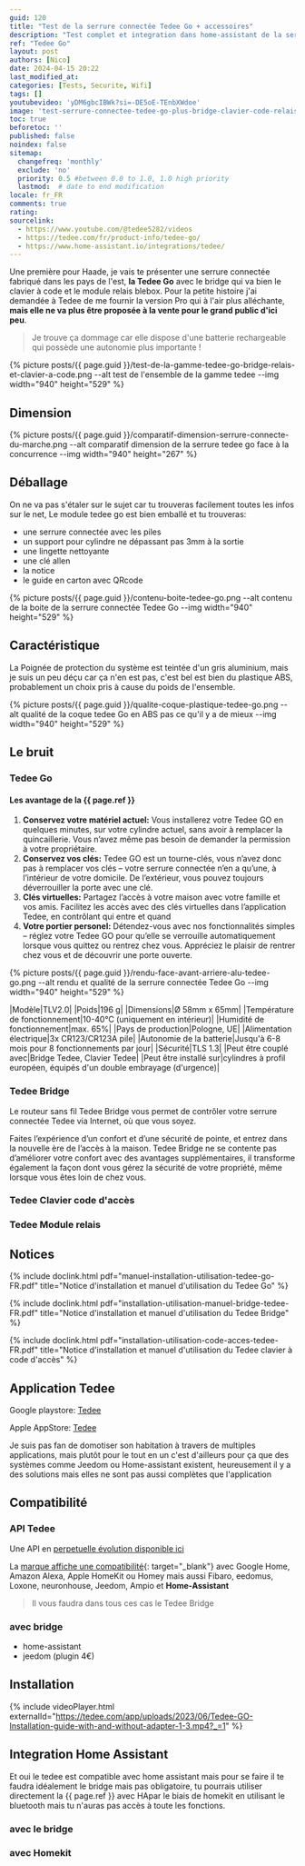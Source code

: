 ```yaml
---
guid: 120
title: "Test de la serrure connectée Tedee Go + accessoires"
description: "Test complet et integration dans home-assistant de la serrure Tedee Go avec le bridge wifi le clavier à code et le module relais Blebox"
ref: "Tedee Go"
layout: post
authors: [Nico]
date: 2024-04-15 20:22
last_modified_at: 
categories: [Tests, Securite, Wifi]
tags: []
youtubevideo: 'yDM6gbcIBWk?si=-DE5oE-TEnbXWdoe'
image: 'test-serrure-connectee-tedee-go-plus-bridge-clavier-code-relais-blebox.png'
toc: true
beforetoc: ''
published: false
noindex: false
sitemap:
  changefreq: 'monthly'
  exclude: 'no'
  priority: 0.5 #between 0.0 to 1.0, 1.0 high priority
  lastmod:  # date to end modification
locale: fr_FR
comments: true
rating:  
sourcelink:
  - https://www.youtube.com/@tedee5282/videos
  - https://tedee.com/fr/product-info/tedee-go/
  - https://www.home-assistant.io/integrations/tedee/
---
```


Une première pour Haade, je vais te présenter une serrure connectée fabriqué dans les pays de l'est, **la Tedee Go** avec le bridge qui va bien le clavier à code et le module relais blebox. Pour la petite histoire j'ai demandée à Tedee de me fournir la version Pro qui à l'air plus alléchante, **mais elle ne va plus être proposée à la vente pour le grand public d'ici peu**. 

> Je trouve ça dommage car elle dispose d'une batterie rechargeable qui possède une autonomie plus importante !

{% picture posts/{{ page.guid }}/test-de-la-gamme-tedee-go-bridge-relais-et-clavier-a-code.png --alt test de l'ensemble de la gamme tedee --img width="940" height="529" %}

## Dimension

{% picture posts/{{ page.guid }}/comparatif-dimension-serrure-connecte-du-marche.png --alt comparatif dimension de la serrure tedee go face à la concurrence --img width="940" height="267" %}


## Déballage

On ne va pas s'étaler sur le sujet car tu trouveras facilement toutes les infos sur le net, Le module tedee go est bien emballé et tu trouveras:
- une serrure connectée avec les piles
- un support pour cylindre ne dépassant pas 3mm à la sortie
- une lingette nettoyante
- une clé allen
- la notice
- le guide en carton avec QRcode

{% picture posts/{{ page.guid }}/contenu-boite-tedee-go.png --alt contenu de la boite de la serrure connectée Tedee Go --img width="940" height="529" %}

## Caractéristique

La Poignée de protection du système est teintée d'un gris aluminium, mais je suis un peu déçu car ça n'en est pas, c'est bel est bien du plastique ABS, probablement un choix pris à cause du poids de l'ensemble.

{% picture posts/{{ page.guid }}/qualite-coque-plastique-tedee-go.png --alt qualité de la coque tedee Go en ABS pas ce qu'il y a de mieux --img width="940" height="529" %}

## Le bruit

### Tedee Go

#### Les avantage de la {{ page.ref }}

1. **Conservez votre matériel actuel:** Vous installerez votre Tedee GO en quelques minutes, sur votre cylindre actuel, sans avoir à remplacer la quincaillerie. Vous n’avez même pas besoin de demander la permission à votre propriétaire.
2. **Conservez vos clés:** Tedee GO est un tourne-clés, vous n’avez donc pas à remplacer vos clés – votre serrure connectée n’en a qu’une, à l’intérieur de votre domicile. De l’extérieur, vous pouvez toujours déverrouiller la porte avec une clé.
3. **Clés virtuelles:** Partagez l’accès à votre maison avec votre famille et vos amis. Facilitez les accès avec des clés virtuelles dans l’application Tedee, en contrôlant qui entre et quand
4. **Votre portier personel:** Détendez-vous avec nos fonctionnalités simples – réglez votre Tedee GO pour qu’elle se verrouille automatiquement lorsque vous quittez ou rentrez chez vous. Appréciez le plaisir de rentrer chez vous et de découvrir une porte ouverte.

{% picture posts/{{ page.guid }}/rendu-face-avant-arriere-alu-tedee-go.png --alt rendu et qualité de la serrure connectée Tedee Go --img width="940" height="529" %}

|Modèle|TLV2.0|
|Poids|196 g|
|Dimensions|Ø 58mm x 65mm|
|Température de fonctionnement|10-40°C (uniquement en intérieur)|
|Humidité de fonctionnement|max. 65%|
|Pays de production|Pologne, UE|
|Alimentation électrique|3x CR123/CR123A pile|
|Autonomie de la batterie|Jusqu'à 6-8 mois pour 8 fonctionnements par jour|
|Sécurité|TLS 1.3|
|Peut être couplé avec|Bridge Tedee, Clavier Tedee|
|Peut être installé sur|cylindres à profil européen, équipés d'un double embrayage (d'urgence)|

### Tedee Bridge

Le routeur sans fil Tedee Bridge vous permet de contrôler votre serrure connectée Tedee via Internet, où que vous soyez.

Faites l’expérience d’un confort et d’une sécurité de pointe, et entrez dans la nouvelle ère de l’accès à la maison. Tedee Bridge ne se contente pas d’améliorer votre confort avec des avantages supplémentaires, il transforme également la façon dont vous gérez la sécurité de votre propriété, même lorsque vous êtes loin de chez vous.

### Tedee Clavier code d'accès
### Tedee Module relais

## Notices

{% include doclink.html pdf="manuel-installation-utilisation-tedee-go-FR.pdf" title="Notice d'installation et manuel d'utilisation du Tedee Go" %}

{% include doclink.html pdf="installation-utilisation-manuel-bridge-tedee-FR.pdf" title="Notice d'installation et manuel d'utilisation du Tedee Bridge" %}

{% include doclink.html pdf="installation-utilisation-code-acces-tedee-FR.pdf" title="Notice d'installation et manuel d'utilisation du Tedee clavier à code d'accès" %}


## Application Tedee

Google playstore: [Tedee](https://play.google.com/store/apps/details?id=tedee.mobile&hl=fr&gl=US)

Apple AppStore: [Tedee](https://apps.apple.com/fr/app/tedee/id1481874162)

Je suis pas fan de domotiser son habitation à travers de multiples applications, mais plutôt pour le tout en un c'est d'ailleurs pour ça que des systèmes comme Jeedom ou Home-assistant existent, heureusement il y a des solutions mais elles ne sont pas aussi complètes que l'application

## Compatibilité

### API Tedee

Une API en [perpetuelle évolution disponible ici](https://api.tedee.com/swagger/index.html#/)

La [marque affiche une compatibilité](https://tedee.com/fr/integrations-domotique/?utm_term=&utm_source=adwords&utm_campaign=Reklamy+produktowe+(Francja)&utm_medium=ppc&hsa_acc=3229275490&hsa_cam=17745495747&hsa_grp=&hsa_ad=&hsa_src=x&hsa_tgt=&hsa_kw=&hsa_mt=&hsa_net=adwords&hsa_ver=3&gad_source=1&gclid=CjwKCAjww_iwBhApEiwAuG6ccPTO6PYLs8TsvjS_pwlJDUcOecnh8vRsJgiHe4mjfkhCQ_X4k1uJaBoCnccQAvD_BwE#technology-section-1){: target="_blank"} avec Google Home, Amazon Alexa, Apple HomeKit ou Homey mais aussi Fibaro, eedomus, Loxone, neuronhouse, Jeedom, Ampio et **Home-Assistant**

> Il vous faudra dans tous ces cas le Tedee Bridge


### avec bridge
- home-assistant
- jeedom (plugin 4€)

## Installation

{% include videoPlayer.html externalId="https://tedee.com/app/uploads/2023/06/Tedee-GO-Installation-guide-with-and-without-adapter-1-3.mp4?_=1" %}

## Integration Home Assistant

Et oui le tedee est compatible avec home assistant mais pour se faire il te faudra idéalement le bridge mais pas obligatoire, tu pourrais utiliser directement la {{ page.ref }} avec HApar le biais de homekit en utilisant le bluetooth mais tu n'auras pas accès à toute les fonctions.

### avec le bridge

### avec Homekit